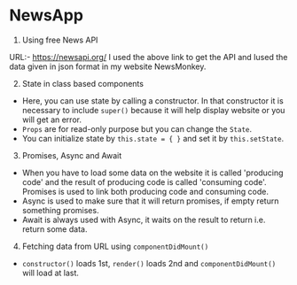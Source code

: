 # NewsApp

1. Using free News API

URL:- https://newsapi.org/ 
I used the above link to get the API and Iused the data given in json format in my website NewsMonkey. 

2. State in class based components

- Here, you can use state by calling a constructor. In that constructor it is necessary to include `super()` because it will help display website or you will get an error.
- `Props` are for read-only purpose but you can change the `State`.
- You can initialize state by `this.state = { }` and set it by `this.setState`.

3. Promises, Async and Await

- When you have to load some data on the website it is called 'producing code' and the result of producing code is called 'consuming code'. Promises is used to link both producing code and consuming code.  
- Async is used to make sure that it will return promises, if empty return something promises.
- Await is always used with Async, it waits on the result to return i.e. return some data.

4. Fetching data from URL using `componentDidMount()`

- `constructor()` loads 1st, `render()` loads 2nd and `componentDidMount()` will load at last.